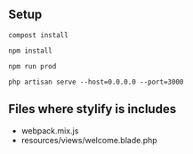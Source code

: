 ## Setup

```
compost install

npm install

npm run prod

php artisan serve --host=0.0.0.0 --port=3000
```

## Files where stylify is includes

- webpack.mix.js
- resources/views/welcome.blade.php

